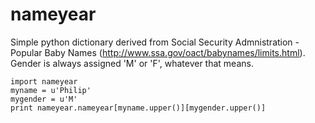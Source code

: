 nameyear
========

Simple python dictionary derived from Social Security Admnistration - Popular Baby Names (http://www.ssa.gov/oact/babynames/limits.html). Gender is always assigned 'M' or 'F', whatever that means.

    import nameyear
    myname = u'Philip'
    mygender = u'M'
    print nameyear.nameyear[myname.upper()][mygender.upper()]

